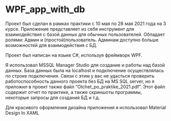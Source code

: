 # WPF_app_with_db
 
Проект был сделан в рамках практики с 10 мая по 28 мая 2021 года на 3 курсе. Приложение представляет из себя инструмент для взаимодействия с базой данных для обычных пользователей. Обладает ролями: Админ и (простой)пользователь. Админам доступно больше возможностей для взаимодействия с БД.

Проект был написан на языке C#, используя фреймворк WPF. 

Я использовал MSSQL Manager Studio для создание и работы над базой данных. База данных была на localhost и подключение осуществлялась по строке подключения. Связи с этим у вас не удасться проверить работоспособность данного проекта без БД на MS SQL server, но я приложил в проект также файл “Otchet_po_praktike_2021.pdf”. Этот файл содержит отчет по практике, а также скриншоты программы, некоторые запросы для создания БД и т.д.
  
Для красивого оформления дизайна приложения я использовал Material Design In XAML
